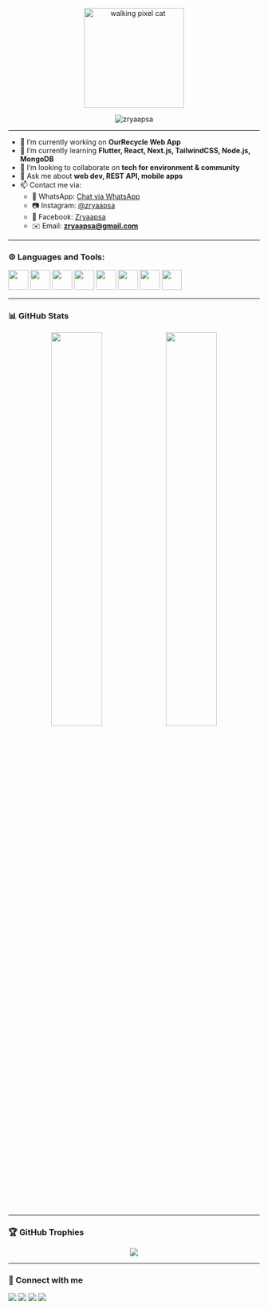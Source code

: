 <p align="center">
  <img src="https://raw.githubusercontent.com/klaussinani/aozorah/aozorah/img/cat.gif" width="200" alt="walking pixel cat">
</p>

<p align="center">
  <img src="https://komarev.com/ghpvc/?username=zryaapsa&label=Profile%20views&color=0e75b6&style=flat" alt="zryaapsa" />
</p>

---

- 🔭 I’m currently working on **OurRecycle Web App**
- 🌱 I’m currently learning **Flutter, React, Next.js, TailwindCSS, Node.js, MongoDB**
- 👯 I’m looking to collaborate on **tech for environment & community**
- 💬 Ask me about **web dev, REST API, mobile apps**
- 📫 Contact me via:  
  - 📱 WhatsApp: [Chat via WhatsApp](https://wa.me/6281234567890)  
  - 📷 Instagram: [@zryaapsa](https://instagram.com/zryaapsa)  
  - 👤 Facebook: [Zryaapsa](https://facebook.com/zryaapsa)  
  - ✉️ Email: **zryaapsa@gmail.com**

---

### ⚙️ Languages and Tools:
<p align="left">
  <img src="https://cdn.jsdelivr.net/gh/devicons/devicon/icons/flutter/flutter-original.svg" width="40"/>
  <img src="https://cdn.jsdelivr.net/gh/devicons/devicon/icons/dart/dart-original.svg" width="40"/>
  <img src="https://cdn.jsdelivr.net/gh/devicons/devicon/icons/javascript/javascript-original.svg" width="40"/>
  <img src="https://cdn.jsdelivr.net/gh/devicons/devicon/icons/react/react-original.svg" width="40"/>
  <img src="https://cdn.jsdelivr.net/gh/devicons/devicon/icons/nextjs/nextjs-original.svg" width="40"/>
  <img src="https://cdn.jsdelivr.net/gh/devicons/devicon/icons/nodejs/nodejs-original.svg" width="40"/>
  <img src="https://cdn.jsdelivr.net/gh/devicons/devicon/icons/mongodb/mongodb-original.svg" width="40"/>
  <img src="https://cdn.jsdelivr.net/gh/devicons/devicon/icons/git/git-original.svg" width="40"/>
</p>

---

### 📊 GitHub Stats
<p align="center">
  <img src="https://github-readme-stats.vercel.app/api?username=zryaapsa&show_icons=true&theme=radical" width="45%"/>
  <img src="https://github-readme-stats.vercel.app/api/top-langs/?username=zryaapsa&layout=compact&theme=radical" width="45%"/>
</p>

---

### 🏆 GitHub Trophies
<p align="center">
  <img src="https://github-profile-trophy.vercel.app/?username=zryaapsa&theme=tokyonight&no-bg=true" />
</p>

---

### 🔗 Connect with me
<p align="left">
  <a href="https://wa.me/6281234567890" target="_blank"><img src="https://img.shields.io/badge/WhatsApp-25D366?style=for-the-badge&logo=whatsapp&logoColor=white" /></a>
  <a href="https://facebook.com/zryaapsa" target="_blank"><img src="https://img.shields.io/badge/Facebook-1877F2?style=for-the-badge&logo=facebook&logoColor=white" /></a>
  <a href="https://instagram.com/zryaapsa" target="_blank"><img src="https://img.shields.io/badge/Instagram-E4405F?style=for-the-badge&logo=instagram&logoColor=white" /></a>
  <a href="mailto:zryaapsa@gmail.com" target="_blank"><img src="https://img.shields.io/badge/Gmail-D14836?style=for-the-badge&logo=gmail&logoColor=white" /></a>
</p>
